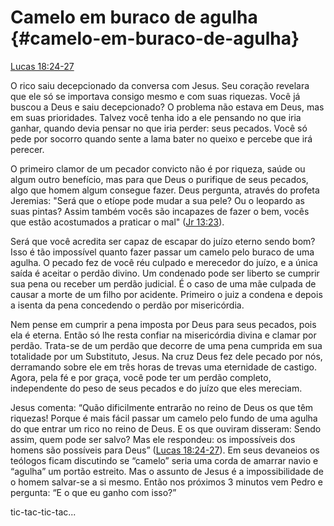# **Camelo em buraco de agulha** {#camelo-em-buraco-de-agulha}

[Lucas 18:24-27](http://bibliaonline.com.br/acf/lc/18/24-27)

O rico saiu decepcionado da conversa com Jesus. Seu coração revelara que ele só se importava consigo mesmo e com suas riquezas. Você já buscou a Deus e saiu decepcionado? O problema não estava em Deus, mas em suas prioridades. Talvez você tenha ido a ele pensando no que iria ganhar, quando devia pensar no que iria perder: seus pecados. Você só pede por socorro quando sente a lama bater no queixo e percebe que irá perecer.

O primeiro clamor de um pecador convicto não é por riqueza, saúde ou algum outro benefício, mas para que Deus o purifique de seus pecados, algo que homem algum consegue fazer. Deus pergunta, através do profeta Jeremias: &quot;Será que o etíope pode mudar a sua pele? Ou o leopardo as suas pintas? Assim também vocês são incapazes de fazer o bem, vocês que estão acostumados a praticar o mal&quot; ([Jr 13:23](http://bibliaonline.com.br/acf/jr/13/23)).

Será que você acredita ser capaz de escapar do juízo eterno sendo bom? Isso é tão impossível quanto fazer passar um camelo pelo buraco de uma agulha. O pecado fez de você réu culpado e merecedor do juízo, e a única saída é aceitar o perdão divino. Um condenado pode ser liberto se cumprir sua pena ou receber um perdão judicial. É o caso de uma mãe culpada de causar a morte de um filho por acidente. Primeiro o juiz a condena e depois a isenta da pena concedendo o perdão por misericórdia.

Nem pense em cumprir a pena imposta por Deus para seus pecados, pois ela é eterna. Então só lhe resta confiar na misericórdia divina e clamar por perdão. Trata-se de um perdão que decorre de uma pena cumprida em sua totalidade por um Substituto, Jesus. Na cruz Deus fez dele pecado por nós, derramando sobre ele em três horas de trevas uma eternidade de castigo. Agora, pela fé e por graça, você pode ter um perdão completo, independente do peso de seus pecados e do juízo que eles mereciam.

Jesus comenta: “Quão dificilmente entrarão no reino de Deus os que têm riquezas! Porque é mais fácil passar um camelo pelo fundo de uma agulha do que entrar um rico no reino de Deus. E os que ouviram disseram: Sendo assim, quem pode ser salvo? Mas ele respondeu: os impossíveis dos homens são possíveis para Deus” ([Lucas 18:24-27](http://bibliaonline.com.br/acf/lc/18/24-27)). Em seus devaneios os teólogos ficam discutindo se “camelo” seria uma corda de amarrar navio e “agulha” um portão estreito. Mas o assunto de Jesus é a impossibilidade de o homem salvar-se a si mesmo. Então nos próximos 3 minutos vem Pedro e pergunta: “E o que eu ganho com isso?”

tic-tac-tic-tac...